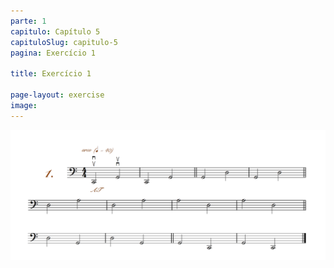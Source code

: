 ```yaml
---
parte: 1
capitulo: Capítulo 5
capituloSlug: capitulo-5
pagina: Exercício 1

title: Exercício 1

page-layout: exercise
image:
---
```



<img src="/assets/graphics/content/5_1_1.png"/>